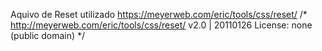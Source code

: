 

Aquivo de Reset utilizado
https://meyerweb.com/eric/tools/css/reset/
/* http://meyerweb.com/eric/tools/css/reset/ 
   v2.0 | 20110126
   License: none (public domain)
*/